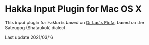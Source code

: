 # Hakka Input Plugin for Mac OS X

This input plugin for Hakka is based on [Dr Lau's Pinfa](https://dylansung.tripod.com/sapienti/hagfa.htm), based on the Sateugog (Shataukok) dialect.

Last update 2021/03/16

